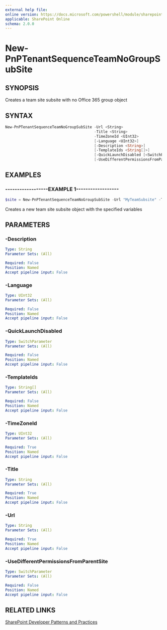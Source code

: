 ```yaml
---
external help file:
online version: https://docs.microsoft.com/powershell/module/sharepoint-pnp/new-pnptenantsequenceteamnogroupsubsite
applicable: SharePoint Online
schema: 2.0.0
---
```

# New-PnPTenantSequenceTeamNoGroupSubSite

## SYNOPSIS
Creates a team site subsite with no Office 365 group object

## SYNTAX

```powershell
New-PnPTenantSequenceTeamNoGroupSubSite -Url <String>
                                        -Title <String>
                                        -TimeZoneId <UInt32>
                                        [-Language <UInt32>]
                                        [-Description <String>]
                                        [-TemplateIds <String[]>]
                                        [-QuickLaunchDisabled [<SwitchParameter>]]
                                        [-UseDifferentPermissionsFromParentSite [<SwitchParameter>]]
```

## EXAMPLES

### ------------------EXAMPLE 1------------------
```powershell
$site = New-PnPTenantSequenceTeamNoGroupSubSite -Url "MyTeamSubsite" -Title "My Team Site" -TimeZoneId 4
```

Creates a new team site subsite object with the specified variables

## PARAMETERS

### -Description


```yaml
Type: String
Parameter Sets: (All)

Required: False
Position: Named
Accept pipeline input: False
```

### -Language


```yaml
Type: UInt32
Parameter Sets: (All)

Required: False
Position: Named
Accept pipeline input: False
```

### -QuickLaunchDisabled


```yaml
Type: SwitchParameter
Parameter Sets: (All)

Required: False
Position: Named
Accept pipeline input: False
```

### -TemplateIds


```yaml
Type: String[]
Parameter Sets: (All)

Required: False
Position: Named
Accept pipeline input: False
```

### -TimeZoneId


```yaml
Type: UInt32
Parameter Sets: (All)

Required: True
Position: Named
Accept pipeline input: False
```

### -Title


```yaml
Type: String
Parameter Sets: (All)

Required: True
Position: Named
Accept pipeline input: False
```

### -Url


```yaml
Type: String
Parameter Sets: (All)

Required: True
Position: Named
Accept pipeline input: False
```

### -UseDifferentPermissionsFromParentSite


```yaml
Type: SwitchParameter
Parameter Sets: (All)

Required: False
Position: Named
Accept pipeline input: False
```

## RELATED LINKS

[SharePoint Developer Patterns and Practices](https://aka.ms/sppnp)
